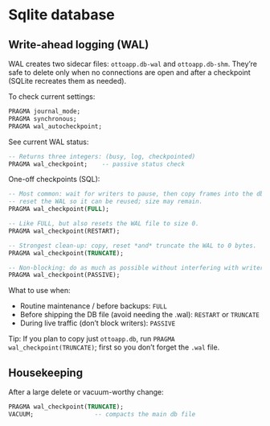 # Sqlite database

## Write-ahead logging (WAL)

WAL creates two sidecar files: `ottoapp.db-wal` and `ottoapp.db-shm`.
They’re safe to delete only when no connections are open and after a checkpoint (SQLite recreates them as needed).

To check current settings:
```sql
PRAGMA journal_mode;
PRAGMA synchronous;
PRAGMA wal_autocheckpoint;
```

See current WAL status:

```sql
-- Returns three integers: (busy, log, checkpointed)
PRAGMA wal_checkpoint;    -- passive status check
```

One-off checkpoints (SQL):
```sql
-- Most common: wait for writers to pause, then copy frames into the db,
-- reset the WAL so it can be reused; size may remain.
PRAGMA wal_checkpoint(FULL);

-- Like FULL, but also resets the WAL file to size 0.
PRAGMA wal_checkpoint(RESTART);

-- Strongest clean-up: copy, reset *and* truncate the WAL to 0 bytes.
PRAGMA wal_checkpoint(TRUNCATE);

-- Non-blocking: do as much as possible without interfering with writers.
PRAGMA wal_checkpoint(PASSIVE);
```

What to use when:

* Routine maintenance / before backups: `FULL`
* Before shipping the DB file (avoid needing the .wal): `RESTART` or `TRUNCATE`
* During live traffic (don’t block writers): `PASSIVE`

Tip: If you plan to copy just `ottoapp.db`, run `PRAGMA wal_checkpoint(TRUNCATE)`; first so you don’t forget the `.wal` file.

## Housekeeping

After a large delete or vacuum-worthy change:

```sql
PRAGMA wal_checkpoint(TRUNCATE);
VACUUM;                 -- compacts the main db file
```
